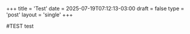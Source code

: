 +++
title = 'Test'
date = 2025-07-19T07:12:13-03:00
draft = false
type = 'post'
layout = 'single'
+++


#TEST
test
